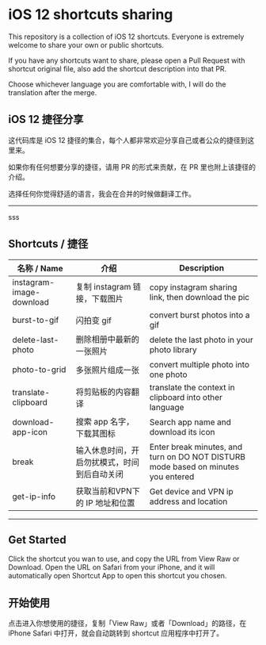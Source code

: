 # iOS 12 shortcuts sharing
This repository is a collection of iOS 12 shortcuts. Everyone is extremely welcome to share your own or public shortcuts.

If you have any shortcuts want to share, please open a Pull Request with shortcut original file, also add the shortcut description into that PR. 

Choose whichever language you are comfortable with, I will do the translation after the merge.

## iOS 12 捷径分享
这代码库是 iOS 12 捷径的集合，每个人都非常欢迎分享自己或者公众的捷径到这里来。

如果你有任何想要分享的捷径，请用 PR 的形式来贡献，在 PR 里也附上该捷径的介绍。

选择任何你觉得舒适的语言，我会在合并的时候做翻译工作。

---
sss
## Shortcuts / 捷径
| 名称 / Name| 介绍 | Description |
|----------|------|------|
| instagram-image-download         | 复制 instagram 链接，下载图片     |  copy instagram sharing link, then download the pic    |
|  burst-to-gif        | 闪拍变 gif     | convert burst photos into a gif     |
| delete-last-photo         | 删除相册中最新的一张照片     | delete the last photo in your photo library     |
| photo-to-grid         | 多张照片组成一张     | convert multiple photo into one photo     |
| translate-clipboard         |  将剪贴板的内容翻译    |  translate the context in clipboard into other language    |
| download-app-icon         | 搜索 app 名字，下载其图标    |  Search app name and download its icon     |
| break         | 输入休息时间，开启勿扰模式，时间到后自动关闭    |  Enter break minutes, and turn on DO NOT DISTURB mode based on minutes you entered       |
| get-ip-info         | 获取当前和VPN下的 IP 地址和位置   |  Get device and VPN ip address and location |

---

## Get Started

Click the shortcut you wan to use, and copy the URL from View Raw or Download. Open the URL on Safari from your iPhone, and it will automatically open Shortcut App to open this shortcut you chosen.

## 开始使用

点击进入你想使用的捷径，复制「View Raw」或者「Download」的路径，在 iPhone Safari 中打开，就会自动跳转到 shortcut 应用程序中打开了。
